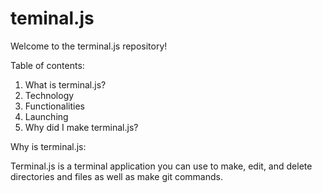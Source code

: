 # teminal.js

Welcome to the terminal.js repository!

Table of contents:
  1. What is terminal.js?
  2. Technology
  3. Functionalities
  4. Launching
  5. Why did I make terminal.js?

Why is terminal.js:

Terminal.js is a terminal application you can use to make, edit, and delete directories and files as well as make git commands.